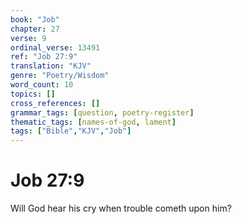 ```yaml
---
book: "Job"
chapter: 27
verse: 9
ordinal_verse: 13491
ref: "Job 27:9"
translation: "KJV"
genre: "Poetry/Wisdom"
word_count: 10
topics: []
cross_references: []
grammar_tags: [question, poetry-register]
thematic_tags: [names-of-god, lament]
tags: ["Bible","KJV","Job"]
---
```


# Job 27:9

Will God hear his cry when trouble cometh upon him?
